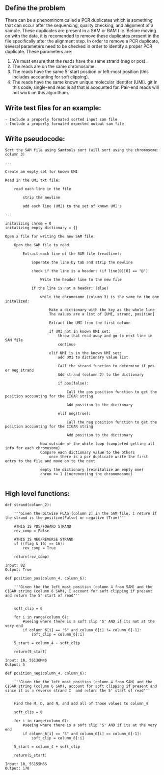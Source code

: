 ## Define the problem

There can be a phenominom called a PCR duplicates which is something that can occur after the sequencing, quality checking, and alignment of a sample. These duplicates are present in a SAM or BAM file. Before moving on with the data, it is recomended to remove these duplicates present in the file specifically after the alignment step. In order to remove a PCR duplicate, several parameters need to be checked in order to identify a proper PCR duplicate. These parameters are:

1. We must ensure that the reads have the same strand (neg or pos).
2. The reads are on the same chromosome. 
3. The reads have the same 5' start position or left-most position (this includes accounting for soft clipping). 
4. The reads have the same known unique molecular identifer (UMI). 
git
In this code, single-end read is all that is acocunted for. Pair-end reads will not work on this algorithum.

## Write test files for an example:
    - Include a properly formated sorted input sam file
    - Include a properly formated expected output sam file

## Write pseudocode:

```
Sort the SAM file using Samtools sort (will sort using the chromosome: column 3)

---

Create an empty set for known UMI

Read in the UMI txt file:

    read each line in the file

        strip the newline

        add each line (UMI) to the set of known UMI's

---

initalizing chrom = 0
initalizing empty dictionary = {}

Open a file for writing the new SAM file:

    Open the SAM file to read:

        Extract each line of the SAM file (readline):

            Seperate the line by tab and strip the newline

            check if the line is a header: (if line[0][0] == "@")

                Write the header line to the new file

            if the line is not a header: (else)

                while the chromosome (column 3) is the same to the one initalized: 

                    Make a dictionary with the key as the whole line
                    The values are a list of [UMI, strand, position]

                    Extract the UMI from the first column

                    if UMI not in known UMI set:
                        throw that read away and go to next line in SAM file
                        continue

                    elif UMI is in the known UMI set:
                        add UMI to dictionary value list
                            
                        Call the strand function to determine if pos or neg strand
                        Add strand (column 2) to the dictionary

                        if pos(false):
                            
                            Call the pos position function to get the position accounting for the CIGAR string

                            Add position to the dictionary

                        elif neg(true):
                            
                            Call the neg position function to get the position accounting for the CIGAR string

                            Add position to the dictionary
                
                Now outside of the while loop (completed getting all info for each chromosome)
                Compare each dictionary value to the others
                    once there is a pcr duplicate write the first entry to the file and move on to the next
                
                empty the dictionary (reinitalize an empty one)
                chrom += 1 (incrementing the chromomosome)
                
```


## High level functions:

```
def strand(column_2):

    '''Given the bitwise FLAG (column 2) in the SAM file, I return if the strand is the positive(False) or negative (True)'''

    #THIS IS POS/FOWARD STRAND
    rev_comp = False

    #THIS IS NEG/REVERSE STRAND
    if ((flag & 16) == 16):
        rev_comp = True

    return(rev_comp)

Input: 82
Output: True
```

```
def position_pos(column_4, column_6):

    '''Given the the left most position (column 4 from SAM) and the CIGAR string (column 6 SAM), I account for soft clipping if present and return the 5' start of read'''


    soft_clip = 0

    for i in range(column_6):
        #seeing where there is a soft clip 'S' AND if its not at the very end
        if column_6[i] == "S" and column_6[i] != column_6[-1]:
            soft_clip = column_6[:i]
            
    5_start = column_4 - soft_clip

    return(5_start)

Input: 10, 5S136M4S
Output: 5
```

```
def position_neg(column_4, column_6):

    '''Given the the left most position (column 4 from SAM) and the CIGAR string (column 6 SAM), account for soft clipping if present and since it is a reverse strand I  and return the 5' start of read'''


    Find the M, D, and N, and add all of those values to column_4

    soft_clip = 0

    for i in range(column_6):
        #seeing where there is a soft clip 'S' AND if its at the very end
        if column_6[i] == "S" and column_6[i] == column_6[-1]:
            soft_clip = column_6[:i]
            
    5_start = column_4 + soft_clip

    return(5_start)

Input: 10, 5S155M5S
Output: 170
```

